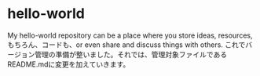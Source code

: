 # hello-world
My hello-world repository can be a place where you store ideas, resources, もちろん、コードも、or even share and discuss things with others.
これでバージョン管理の準備が整いました。それでは、管理対象ファイルであるREADME.mdに変更を加えていきます。
